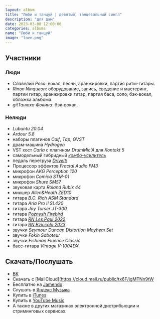 ```yaml
---
layout: album
title: "Люби и танцуй | девятый, танцевальный сингл"
description: "для дам"
date: 2023-03-08 12:00:00
categories: albums
name: "Люби и танцуй"
image: "love.png"
---
```


## Участники  

### Люди  
* *Славелий Роза*: вокал, песни, аранжировки, партия ритм-гитары.
* *Rinon Ninqueon*: оборудование, запись, сведение и мастеринг, партии гитар, аранжировки гитар, партия баса, соло, бэк-вокал, обложка альбома.
* *gitТанюха Фокина*: бэк-вокал.

### Нелюди
- *Lubuntu 20.04*
- *Ardour 5.8*
- наборы плагинов *Calf*, *Tap*, *GVST*
- драм-машина *Hydrogen*
- VST хост *Carla* с плагином *DrumMic'A* для *Kontakt 5*
- самодельный гибридный *[комбо-усилитель](http://rinonninqueon.ru/schematics/cabinet_3/)*
- педаль перегруза *[DriveIt!](http://rinonninqueon.ru/schematics/DriveIt_complete/)*
- Процессор эффектов *Fractal Audio FM3*
- микрофон *AKG Perception 120*
- микрофон *Comica STM-01*
- микрофон *Shure SM57*
- звуковая карта *Roland Rubix 44*
- микшер *Allen&Heath ZED10*
- гитара *B.C. Rich ASM Standard*
- гитара *Aria Pro II SL420*
- гитара *Jay Turser JT-300*
- гитара *[Poznysh Firebird](http://poznyshguitars.com/firebird/)*
- гитара *[RN Les Paul 2022](https://rinonninqueon.ru/diy/les_paul/)*
- гитара *[RN Bziccolo 2023](https://rinonninqueon.ru/diy/bziccolo/)*
- звучки *Seymour Duncan Distortion Mayhem Set*
- звучки *Fokin Saboteur*
- звучки *Fishman Fluence Classic*
- басс-гитара *Vintage V-1004DX*

## Скачать/Послушать
- [ВК](https://vk.com/muzgruppa)
- Скачать с [MailCloud](https://cloud.mail.ru/public/tx6F/jgMTNn9tW
- Бесплатно на [Jamendo](пусто)
- Слушать в [Яндекс Музыка](https://music.yandex.ru/album/25119596)
- Купить в [iTunes](пусто)
- Купить в [YouTube Music](https://music.youtube.com/playlist?list=OLAK5uy_nH8gGH8SdOf4d3pKWDedXEFGKgzHNmB1U)
- А также в других магазинах электронной дистрибьюции и стриминговых сервисах.